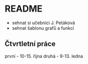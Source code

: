 # README

- sehnat si učebnici J. Petáková
- sehnat šablonu grafů a funkcí

## Čtvrtletní práce

první - 10-15. října
druhá - 9-13. ledna
